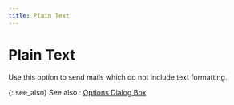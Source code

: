 ```yaml
---
title: Plain Text
---
```


# Plain Text


Use this option to send mails which do not include text formatting.


{:.see_also}
See also
: [Options Dialog  Box]({{site.eml_baseurl}}/misc/options_dialog_box.html)

